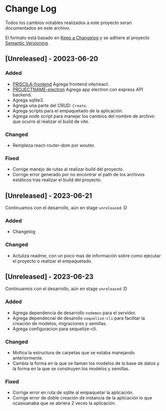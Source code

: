 
# Change Log
Todos los cambios notables realizados a este proyecto seran documentados en este archivo.
 
El formato está basado en [Keep a Changelog](http://keepachangelog.com/)
y se adhiere al proyecto [Semantic Versioning](http://semver.org/).

## [Unreleased] - 20023-06-20
 
### Added
- [PRISCILA-frontend](https://github.com/Hobbylayer/priscila/tree/main/app)
  Agrega frontend vite/react.
- [PROJECTNAME-electron](https://github.com/Hobbylayer/priscila/tree/main/electron)
  Agrega app electron con express API backend.
- Agrega sqlite3.
- Agrega una parte del CRUD: `Create`.
- Agrega scripts para el empaquetado de la aplicación.
- Agrega node script para manejar los cambios del nombre de archivo que ocurre al realizar el build de vite.
 
### Changed
- Rempleza react-router-dom por wouter.

 
### Fixed
- Corrige manejo de rutas al realizar build del proyecto.
- Corrige error generado por no encontrar el path de los archivos estáticos tras realizar el build del proyecto. 
 
## [Unreleased] - 2023-06-21
  
Continuamos con el desarrollo, aún en stage `unreleased` :D 
 
### Added
- Changelog
 
### Changed
- Actuliza readme, con un poco mas de información sobre como ejecutar el proyecto o realizar el empaquetado.

## [Unreleased] - 2023-06-23

Continuamos con el desarrollo, aún en stage `unreleased` :D 
 
### Added
- Agrega dependencia de desarrollo `nodemon` para el servidor.
- Agrega dependecnai de desarollo `sequelize-cli` para facilitar la creación de modelos, migraciones y semillas.
- Agrega configuracion para sequelize-cli.
 
### Changed
- Mofica la estructura de carpetas que se estaba manejando anteriormente.
- Cambia la forma en la que se llaman los modelos de la base de datos y la forma en la que se construyen los modelos y semillas.

### Fixed
- Corrige error en ruta de sqlite al empaquetar la aplicación.
- Corrige error de doble creación de instancia de la aplicación lo que ocasioanaba que se abriera 2 veces la aplicación.
